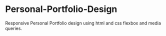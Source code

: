 # Personal-Portfolio-Design
Responsive Personal Portfolio design using html and css flexbox and media queries.
